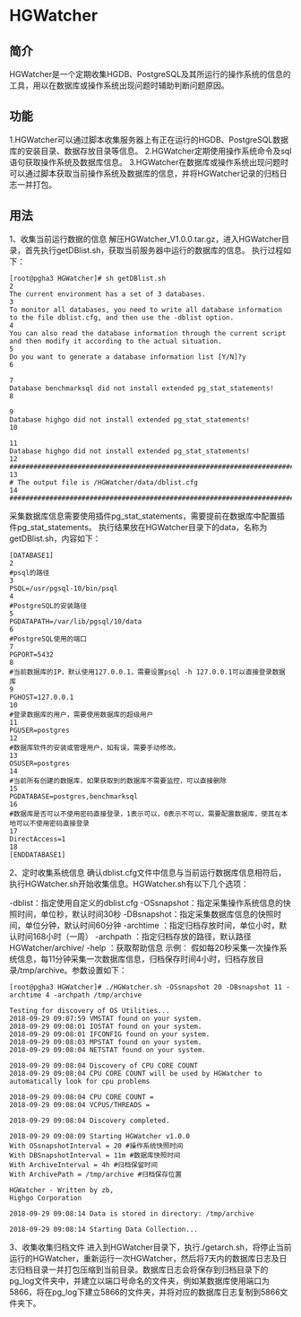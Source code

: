 # HGWatcher
## 简介
HGWatcher是一个定期收集HGDB、PostgreSQL及其所运行的操作系统的信息的工具，用以在数据库或操作系统出现问题时辅助判断问题原因。
## 功能
1.HGWatcher可以通过脚本收集服务器上有正在运行的HGDB、PostgreSQL数据库的安装目录、数据存放目录等信息。
2.HGWatcher定期使用操作系统命令及sql语句获取操作系统及数据库信息。
3.HGWatcher在数据库或操作系统出现问题时可以通过脚本获取当前操作系统及数据库的信息，并将HGWatcher记录的归档日志一并打包。
## 用法
1、收集当前运行数据的信息 
解压HGWatcher_V1.0.0.tar.gz，进入HGWatcher目录，首先执行getDBlist.sh，获取当前服务器中运行的数据库的信息。 
执行过程如下：
```shell
[root@pgha3 HGWatcher]# sh getDBlist.sh 
2
The current environment has a set of 3 databases.
3
To monitor all databases, you need to write all database information to the file dblist.cfg, and then use the -dblist option.
4
You can also read the database information through the current script and then modify it according to the actual situation.
5
Do you want to generate a database information list [Y/N]?y
6
​
7
Database benchmarksql did not install extended pg_stat_statements!
8
​
9
Database highgo did not install extended pg_stat_statements!
10
​
11
Database highgo did not install extended pg_stat_statements!
12
##########################################################################################
13
# The output file is /HGWatcher/data/dblist.cfg
14
##########################################################################################
```
采集数据库信息需要使用插件pg_stat_statements，需要提前在数据库中配置插件pg_stat_statements。 
执行结果放在HGWatcher目录下的data，名称为getDBlist.sh，内容如下：
```shell
[DATABASE1]
2
#psql的路径
3
PSQL=/usr/pgsql-10/bin/psql            
4
#PostgreSQL的安装路径
5
PGDATAPATH=/var/lib/pgsql/10/data      
6
#PostgreSQL使用的端口
7
PGPORT=5432                            
8
#当前数据库的IP，默认使用127.0.0.1，需要设置psql -h 127.0.0.1可以直接登录数据库
9
PGHOST=127.0.0.1 
10
#登录数据库的用户，需要使用数据库的超级用户                   
11
PGUSER=postgres
12
#数据库软件的安装或管理用户，如有误，需要手动修改。
13
OSUSER=postgres
14
#当前所有创建的数据库，如果获取到的数据库不需要监控，可以直接删除
15
PGDATABASE=postgres,benchmarksql
16
#数据库是否可以不使用密码直接登录，1表示可以，0表示不可以，需要配置数据库，使其在本地可以不使用密码直接登录
17
DirectAccess=1
18
[ENDDATABASE1]
```
2、定时收集系统信息 
确认dblist.cfg文件中信息与当前运行数据库信息相符后，执行HGWatcher.sh开始收集信息。HGWatcher.sh有以下几个选项：

-dblist：指定使用自定义的dblist.cfg
-OSsnapshot：指定采集操作系统信息的快照时间，单位秒，默认时间30秒
-DBsnapshot：指定采集数据库信息的快照时间，单位分钟，默认时间60分钟
-archtime ：指定归档存放时间，单位小时，默认时间168小时（一周）
-archpath ：指定归档存放的路径，默认路径HGWatcher/archive/
-help ：获取帮助信息
示例：
假如每20秒采集一次操作系统信息，每11分钟采集一次数据库信息，归档保存时间4小时，归档存放目录/tmp/archive。参数设置如下：
```shell
[root@pgha3 HGWatcher]# ./HGWatcher.sh -OSsnapshot 20 -DBsnapshot 11 -archtime 4 -archpath /tmp/archive
​
Testing for discovery of OS Utilities...
2018-09-29 09:07:59 VMSTAT found on your system.
2018-09-29 09:08:01 IOSTAT found on your system.
2018-09-29 09:08:01 IFCONFIG found on your system.
2018-09-29 09:08:03 MPSTAT found on your system.
2018-09-29 09:08:04 NETSTAT found on your system.
​
2018-09-29 09:08:04 Discovery of CPU CORE COUNT
2018-09-29 09:08:04 CPU CORE COUNT will be used by HGWatcher to automatically look for cpu problems
​
2018-09-29 09:08:04 CPU CORE COUNT =
2018-09-29 09:08:04 VCPUS/THREADS =
​
2018-09-29 09:08:04 Discovery completed.

2018-09-29 09:08:09 Starting HGWatcher v1.0.0
With OSsnapshotInterval = 20 #操作系统快照时间
With DBSnapshotInterval = 11m #数据库快照时间
With ArchiveInterval = 4h #归档保留时间
With ArchivePath = /tmp/archive #归档保存位置

HGWatcher - Written by zb,
Highgo Corporation
​
2018-09-29 09:08:14 Data is stored in directory: /tmp/archive

2018-09-29 09:08:14 Starting Data Collection...
```
3、收集收集归档文件 
进入到HGWatcher目录下，执行./getarch.sh，将停止当前运行的HGWatcher，重新运行一次HGWatcher，然后将7天内的数据库日志及日志归档目录一并打包压缩到当前目录。数据库日志会将保存到归档目录下的pg_log文件夹中，并建立以端口号命名的文件夹，例如某数据库使用端口为5866，将在pg_log下建立5866的文件夹，并将对应的数据库日志复制到5866文件夹下。